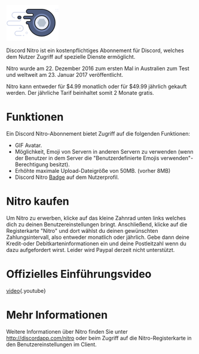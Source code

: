 <!-- TITLE: Nitro -->

![Nitrobadge](/uploads/nitro/nitrobadge.png "Nitrobadge")

Discord Nitro ist ein kostenpflichtiges Abonnement für Discord, welches dem Nutzer Zugriff auf spezielle Dienste ermöglicht.

Nitro wurde am 22. Dezember 2016 zum ersten Mal in Australien zum Test und weltweit am 23. Januar 2017 veröffentlicht.

Nitro kann entweder für $4.99 monatlich oder für $49.99 jährlich gekauft werden. Der jährliche Tarif beinhaltet somit 2 Monate gratis.

# Funktionen
Ein Discord Nitro-Abonnement bietet Zugriff auf die folgenden Funktionen:

* GIF Avatar.
* Möglichkeit, Emoji von Servern in anderen Servern zu verwenden (wenn der Benutzer in dem Server die "Benutzerdefinierte Emojis verwenden"-Berechtigung besitzt).
* Erhöhte maximale Upload-Dateigröße von 50MB. (vorher 8MB)
* Discord Nitro [Badge](/badges) auf dem Nutzerprofil.

# Nitro kaufen
Um Nitro zu erwerben, klicke auf das kleine Zahnrad unten links welches dich zu deinen Benutzereinstellungen bringt. Anschließend, klicke auf die Registerkarte "Nitro" und dort wählst du deinen gewünschten Zahlungsintervall, also entweder monatlich oder jährlich. Gebe dann deine Kredit-oder Debitkarteninformationen ein und deine Postleitzahl wenn du dazu aufgefordert wirst. 
Leider wird Paypal derzeit nicht unterstützt.

# Offizielles Einführungsvideo

[video](https://www.youtube.com/watch?v=psIIWROIvtM){.youtube}


# Mehr Informationen
Weitere Informationen über Nitro finden Sie unter http://discordapp.com/nitro oder beim Zugriff auf die Nitro-Registerkarte in den Benutzereinstellungen im Client.